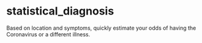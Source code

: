 # statistical_diagnosis
Based on location and symptoms, quickly estimate your odds of having the Coronavirus or a different illness.

